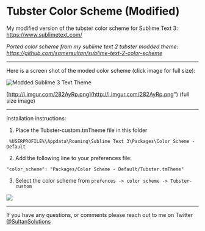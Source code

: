 Tubster Color Scheme (Modified) 
===================

My modified version of the tubster color scheme for Sublime Text 3: https://www.sublimetext.com/

*Ported color scheme from my sublime text 2 tubster modded theme: https://github.com/samersultan/sublime-text-2-color-scheme*

----



Here is a screen shot of the moded color scheme (click image for full size): 



![Modded Sublime 3 Text Theme](http://i.imgur.com/282AyRpl.jpg)

[http://i.imgur.com/282AyRp.png](http://i.imgur.com/282AyRp.png") (full size image)


----------




Installation instructions:

1) Place the Tubster-custom.tmTheme file in this folder

`
%USERPROFILE%\Appdata\Roaming\Sublime Text 3\Packages\Color Scheme - Default`




2) Add the following line to your preferences file: 


`"color_scheme": "Packages/Color Scheme - Default/Tubster.tmTheme"`


3) Select the color scheme from 
`
prefences -> color scheme -> Tubster-custom `

![](http://i.imgur.com/OxRkqGVl.jpg)

----

If you have any questions, or comments please reach out to me on Twitter <a href="https://twitter.com/sultansolutions"> @SultanSolutions </a> 




